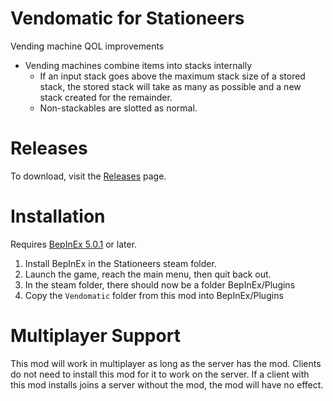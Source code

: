 # Vendomatic for Stationeers

Vending machine QOL improvements

- Vending machines combine items into stacks internally
  - If an input stack goes above the maximum stack size of a stored stack, the stored stack will take as many as possible and a new stack created for the remainder.
  - Non-stackables are slotted as normal.

# Releases

To download, visit the [Releases](https://github.com/RoboPhred/stationeers-vendomatic/releases) page.

# Installation

Requires [BepInEx 5.0.1](https://github.com/BepInEx/BepInEx/releases) or later.

1. Install BepInEx in the Stationeers steam folder.
2. Launch the game, reach the main menu, then quit back out.
3. In the steam folder, there should now be a folder BepInEx/Plugins
4. Copy the `Vendomatic` folder from this mod into BepInEx/Plugins

# Multiplayer Support

This mod will work in multiplayer as long as the server has the mod. Clients do not need to install this mod for it to work on the server.
If a client with this mod installs joins a server without the mod, the mod will have no effect.
